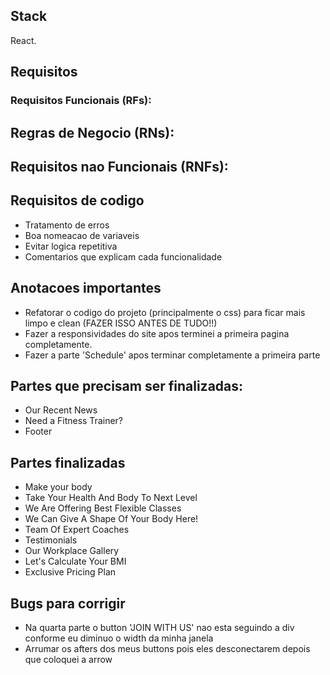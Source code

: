 ## Stack

React.

## Requisitos

### Requisitos Funcionais (RFs):

## Regras de Negocio (RNs):

## Requisitos nao Funcionais (RNFs):

## Requisitos de codigo

- Tratamento de erros
- Boa nomeacao de variaveis
- Evitar logica repetitiva
- Comentarios que explicam cada funcionalidade

## Anotacoes importantes

- Refatorar o codigo do projeto (principalmente o css) para ficar mais limpo e clean (FAZER ISSO ANTES DE TUDO!!)
- Fazer a responsividades do site apos terminei a primeira pagina completamente.
- Fazer a parte 'Schedule' apos terminar completamente a primeira parte

## Partes que precisam ser finalizadas: 

- Our Recent News
- Need a Fitness Trainer?
- Footer

## Partes finalizadas

- Make your body
- Take Your Health And Body To Next Level
- We Are Offering Best Flexible Classes
- We Can Give A Shape Of Your Body Here!
- Team Of Expert Coaches
- Testimonials 
- Our Workplace Gallery
- Let's Calculate Your BMI
- Exclusive Pricing Plan

## Bugs para corrigir 

- Na quarta parte o button 'JOIN WITH US' nao esta seguindo a div conforme eu diminuo o width da minha janela
- Arrumar os afters dos meus buttons pois eles desconectarem depois que coloquei a arrow